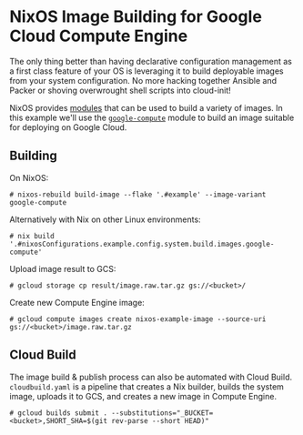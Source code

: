 # NixOS Image Building for Google Cloud Compute Engine

The only thing better than having declarative configuration management as a first class feature of your OS is leveraging it to build deployable images from your system configuration. No more hacking together Ansible and Packer or shoving overwrought shell scripts into cloud-init!

NixOS provides [modules](https://github.com/NixOS/nixpkgs/blob/master/nixos/modules/image/images.nix) that can be used to build a variety of images. In this example we'll use the [`google-compute`](https://github.com/NixOS/nixpkgs/blob/master/nixos/modules/virtualisation/google-compute-image.nix) module to build an image suitable for deploying on Google Cloud.

## Building

On NixOS:
```
# nixos-rebuild build-image --flake '.#example' --image-variant google-compute
```

Alternatively with Nix on other Linux environments:
```
# nix build '.#nixosConfigurations.example.config.system.build.images.google-compute'
```

Upload image result to GCS:

```
# gcloud storage cp result/image.raw.tar.gz gs://<bucket>/
```

Create new Compute Engine image:

```
# gcloud compute images create nixos-example-image --source-uri gs://<bucket>/image.raw.tar.gz
```

## Cloud Build

The image build & publish process can also be automated with Cloud Build. `cloudbuild.yaml` is a pipeline that creates a Nix builder, builds the system image, uploads it to GCS, and creates a new image in Compute Engine.

```
# gcloud builds submit . --substitutions="_BUCKET=<bucket>,SHORT_SHA=$(git rev-parse --short HEAD)"
```

